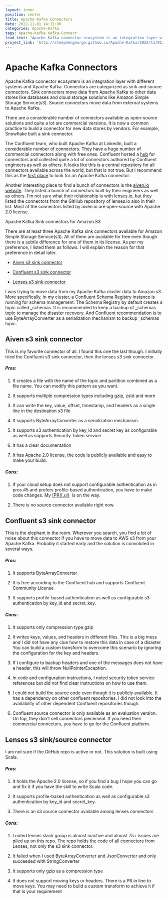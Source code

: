 ```yaml
---
layout: inner
position: center
title: Apache Kafka Connectors
date: 2022-11-01 14:15:00
categories: Apache-Kafka 
tags: Apache-Kafka Kafka-Connect
lead_text: "Apache Kafka connector ecosystem is an integration layer with different systems and Apache Kafka. Connectors are categorized as sink and source connectors. Sink connectors move data from Apache Kafka to other data stores like databases and cloud storage solutions like Amazon Simple Storage Service(s3). Source connectors move data from external systems to Apache Kafka."
project_link: 'http://steephengeorge.github.io/Apache-Kafka/2022/11/01/Apache-Kafka-Connectors.html'
---
```


#  Apache Kafka Connectors

Apache Kafka connector ecosystem is an integration layer with different
systems and Apache Kafka. Connectors are categorized as sink and source
connectors. Sink connectors move data from Apache Kafka to other data
stores like databases and cloud storage solutions like Amazon Simple
Storage Service(s3). Source connectors move data from external systems
to Apache Kafka.

There are a considerable number of connectors available as open-source
solutions and quite a lot are commercial versions. It is now a common
practice to build a connector for new data stores by vendors. For
example, Snowflake built a sink connector.

The Confluent team, who built Apache Kafka at LinkedIn, built a
considerable number of connectors. They have a huge number of commercial
connectors along with free ones. Confluent hosted a
[hub](https://www.confluent.io/hub/) for connectors and collected
quite a lot of connectors authored by Confluent engineers as well as
others. It looks like this is a central repository for all connectors
available across the world, but that is not true. But I recommend this
as the [first place](https://www.confluent.io/hub/) to look for
an Apache Kafka connector. 

Another interesting place to find a bunch of connectors is the
[aiven.io
website](https://docs.aiven.io/docs/products/kafka/kafka-connect/concepts/list-of-connector-plugins.html).
They listed a bunch of connectors built by their engineers as well as
others. I'm not sure what their relationship is with lenses.io, but they
listed the connectors from the GitHub repository of lenses.io also in
their list. Most of the connectors listed by aiven.io are open-source
with Apache 2.0 license.

Apache Kafka Sink connectors for Amazon S3

There are at least three Apache Kafka sink connectors available for
Amazon Simple Storage Service(s3). All of them are available for free
even though there is a subtle difference for one of them in its license.
As per my preference, I listed them as follows. I will explain the
reason for that preference in detail later.

-   [Aiven s3 sink
    connector](https://github.com/aiven/s3-connector-for-apache-kafka)

-   [Confluent s3 sink
    connector](https://github.com/confluentinc/kafka-connect-storage-cloud)

-  [Lenses s3 sink
    connector](https://github.com/lensesio/stream-reactor/tree/master/kafka-connect-aws-s3)

I was trying to move data from my Apache Kafka cluster data to Amazon
s3. More specifically, in my cluster, a Confluent Schema Registry
instance is running for schema management. The Schema Registry by
default creates a topic called \_schemas. It is recommended to keep a
backup of \_schemas topic to manage the disaster recovery. And Confluent
recommendation is to use ByteArrayConverter as a serialization mechanism
to backup \_schemas topic.

## Aiven s3 sink connector

This is my favorite connector of all. I found this one the last though.
I initially tried the Confluent s3 sink connector, then the lenses s3
sink connector.

##### Pros: 

1.  It creates a file with the name of the topic and partition combined
    as a file name. You can modify this pattern as you want. 

2.  It supports multiple compression types including gzip, zstd and more

3.  It can write the key, value, offset, timestamp, and headers as a
    single line in the destination s3 file

4.  It supports ByteArrayConverter as a serialization mechanism.

5.  It supports s3 authentication by key_id and secret key as
    configurable as well as supports Security Token service

6.  It has a clear documentation

7.  It has Apache 2.0 license, the code is publicly available and easy
    to make your build.

##### Cons:

1.  If your cloud setup does not support configurable authentication as
    in pros \#5 and prefers profile-based authentication, you have to
    make code changes. My
    [[PR]{.ul}](https://github.com/steephengeorge/s3-connector-for-apache-kafka/tree/provider-chain-enablement)
     is on the way.

2.  There is no source connector available right now. 

## Confluent s3 sink connector

This is the elephant in the room. Wherever you search, you find a lot of
noise about this connector if you have to move data to AWS s3 from your
Apache Kafka. Probably it started early and the solution is convoluted
in several ways. 

##### Pros: 

1.  It supports ByteArrayConverter

2.  It is free according to the Confluent hub and supports Confluent
    Community License

3.  It supports profile-based authentication as well as configurable s3
    authentication by key_id and secret_key.

##### Cons: 

1.  It supports only compression type gzip

2.  It writes keys, values, and headers in different files. This is a
    big mess and I did not have any clue how to restore this data in
    case of a disaster. You can build a custom transform to overcome
    this scenario by ignoring the configuration for the key and headers.

3.  If I configure to backup headers and one of the messages does not
    have a header, this will throw NullPointerException. 

4.  In code and configuration instructions, I noted security token
    service references but did not find clear instructions on how to use
    them.

5.  I could not build the source code even though it is publicly
    available. It has a dependency on other confluent repositories. I
    did not look into the availability of other dependent Confluent
    repositories though.

6.  Confluent source connector is only available as an evaluation
    version. On top, they don't sell connectors piecemeal. If you need
    their commercial connectors, you have to go for the Confluent
    platform.

## Lenses s3 sink/source connector

I am not sure if the GitHub repo is active or not. This solution is
built using Scala. 

##### Pros:

1.  It holds the Apache 2.0 license, so if you find a bug I hope you can
    go and fix it if you have the skill to write Scala code. 

2.  It supports profile-based authentication as well as configurable s3
    authentication by key_id and secret_key.

3.  There is an s3 source connector available among lenses connectors

##### Cons:

1.  I noted lenses slack group is almost inactive and almost 75+ issues
    are piled up on this repo. The repo holds the code of all connectors
    from Lenses, not only the s3 sink connector.

2.  It failed when I used ByteArrayConverter and JsonConverter and only
    succeeded with StringConverter

3.  It supports only gzip as a compression type

4.  It does not support moving keys or headers. There is a PR in line to
    move keys. You may need to build a custom transform to achieve it if
    that is your requirement
